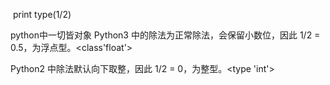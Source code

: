  print type(1/2)

python中一切皆对象
Python3 中的除法为正常除法，会保留小数位，因此 1/2 = 0.5，为浮点型。<class'float'>

Python2 中除法默认向下取整，因此 1/2 = 0，为整型。<type 'int'>
